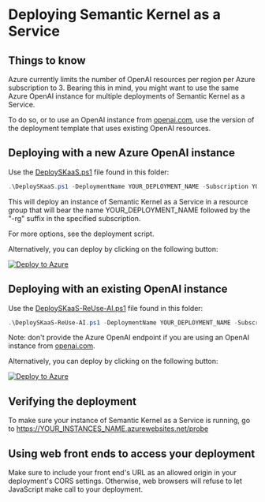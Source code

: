 # Deploying Semantic Kernel as a Service

## Things to know

Azure currently limits the number of OpenAI resources per region per Azure subscription to 3. Bearing this in mind, you might want to use the same Azure OpenAI instance for multiple deployments of Semantic Kernel as a Service.

To do so, or to use an OpenAI instance from [openai.com](https://openai.com), use the version of the deployment template that uses existing OpenAI resources.

## Deploying with a new Azure OpenAI instance

Use the [DeploySKaaS.ps1](DeploySKaaS.ps1) file found in this folder:
```powershell
.\DeploySKaaS.ps1 -DeploymentName YOUR_DEPLOYMENT_NAME -Subscription YOUR_SUBSCRIPTION_ID
```

This will deploy an instance of Semantic Kernel as a Service in a resource group that will bear the name YOUR_DEPLOYMENT_NAME followed by the "-rg" suffix in the specified subscription.

For more options, see the deployment script.

Alternatively, you can deploy by clicking on the following button:

[![Deploy to Azure](https://aka.ms/deploytoazurebutton)](https://portal.azure.com/#create/Microsoft.Template/uri/https%3A%2F%2Fraw.githubusercontent.com%2Fglahaye%2Fsemantic-kernel%2Ftree%2Fdeploy%2Fsamples%2Fapps%2Fcopilot-chat-app%2Fwebapi%2FDeploymentTemplates%2Fsk.json)

## Deploying with an existing OpenAI instance

Use the [DeploySKaaS-ReUse-AI.ps1](DeploySKaaS-ReUse-AI.ps1) file found in this folder:
```powershell
.\DeploySKaaS-ReUse-AI.ps1 -DeploymentName YOUR_DEPLOYMENT_NAME -Subscription YOUR_SUBSCRIPTION_ID -Endpoint "YOUR_AZURE_OPENAI_ENDPOINT"
```

Note: don't provide the Azure OpenAI endpoint if you are using an OpenAI instance from [openai.com](https://openai.com).

Alternatively, you can deploy by clicking on the following button:

[![Deploy to Azure](https://aka.ms/deploytoazurebutton)](https://portal.azure.com/#create/Microsoft.Template/uri/https%3A%2F%2Fraw.githubusercontent.com%2Fglahaye%2Fsemantic-kernel%2Ftree%2Fdeploy%2Fsamples%2Fapps%2Fcopilot-chat-app%2Fwebapi%2FDeploymentTemplates%2Fsk-existing-ai.json)

## Verifying the deployment

To make sure your instance of Semantic Kernel as a Service is running, go to
https://YOUR_INSTANCES_NAME.azurewebsites.net/probe

## Using web front ends to access your deployment

Make sure to include your front end's URL as an allowed origin in your deployment's CORS settings. Otherwise, web browsers will refuse to let JavaScript make call to your deployment.